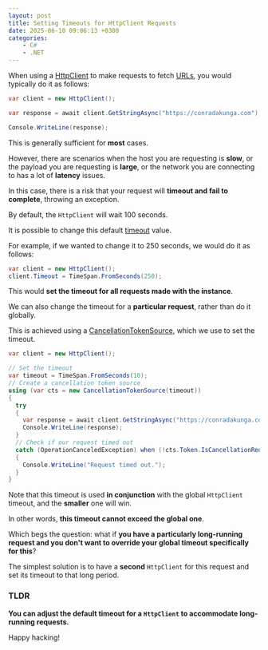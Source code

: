 ```yaml
---
layout: post
title: Setting Timeouts for HttpClient Requests
date: 2025-06-10 09:06:13 +0300
categories:
    - C#
    - .NET
---
```


When using a [HttpClient](https://learn.microsoft.com/en-us/dotnet/api/system.net.http.httpclient?view=net-9.0) to make requests to fetch [URLs](https://en.wikipedia.org/wiki/URL), you would typically do it as follows:

```c#
var client = new HttpClient();

var response = await client.GetStringAsync("https://conradakunga.com");

Console.WriteLine(response);
```

This is generally sufficient for **most** cases.

However, there are scenarios when the host you are requesting is **slow**, or the payload you are requesting is **large**, or the network you are connecting to has a lot of **latency** issues.

In this case, there is a risk that your request will **timeout and fail to complete**, throwing an exception.

By default, the `HttpClient` will wait 100 seconds.

It is possible to change this default [timeout](https://learn.microsoft.com/en-us/dotnet/api/system.net.http.httpclient.timeout?view=net-9.0) value.

For example, if we wanted to change it to 250 seconds, we would do it as follows:

```c#
var client = new HttpClient();
client.Timeout = TimeSpan.FromSeconds(250);
```

This would **set the timeout for all requests made with the instance**.

We can also change the timeout for a **particular request**, rather than do it globally.

This is achieved using a [CancellationTokenSource](https://learn.microsoft.com/en-us/dotnet/api/system.threading.cancellationtokensource?view=net-9.0), which we use to set the timeout.

```c#
var client = new HttpClient();

// Set the timeout
var timeout = TimeSpan.FromSeconds(10);
// Create a cancellation token source
using (var cts = new CancellationTokenSource(timeout))
{
  try
  {
    var response = await client.GetStringAsync("https://conradakunga.com", cts.Token);
    Console.WriteLine(response);
  }
  // Check if our request timed out	
  catch (OperationCanceledException) when (!cts.Token.IsCancellationRequested)
  {
    Console.WriteLine("Request timed out.");
  }
}
```

Note that this timeout is used **in conjunction** with the global `HttpClient` timeout, and the **smaller** one will win.

In other words, **this timeout cannot exceed the global one**. 

Which begs the question: what if **you have a particularly long-running request and you don't want to override your global timeout specifically for this**?

The simplest solution is to have a **second** `HttpClient` for this request and set its timeout to that long period.

### TLDR

**You can adjust the default timeout for a `HttpClient` to accommodate long-running requests.**

Happy hacking!
